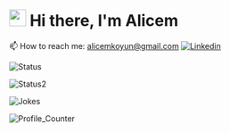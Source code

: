 # <img src="https://raw.githubusercontent.com/iampavangandhi/iampavangandhi/master/gifs/Hi.gif" width="30px"> Hi there, I'm Alicem

:mailbox: How to reach me: <a href="mailto:alicemkoyun@gmail.com">alicemkoyun@gmail.com</a>
[![Linkedin](https://img.shields.io/badge/LinkedIn-0077B5?style=for-the-badge&logo=linkedin&logoColor=white&link=https://www.linkedin.com/in/alicemkyn/)](https://www.linkedin.com/in/alicemkyn/)

![Status]( https://github-readme-stats.vercel.app/api?username=alicemkyn&show_icons=true)


![Status2]( https://github-readme-stats.vercel.app/api/top-langs/?username=alicemkyn&theme=blue-green)


![Jokes]( https://readme-jokes.vercel.app/api)

![Profile_Counter]( https://komarev.com/ghpvc/?username=alicemkyn)
